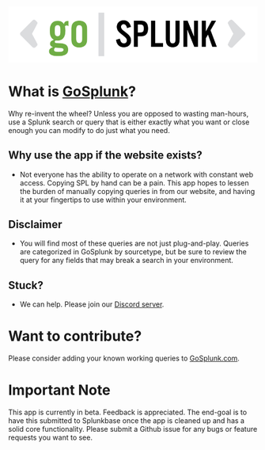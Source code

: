 ![GoSplunk Logo](https://raw.githubusercontent.com/kdorepos/gosplunk/master/appserver/static/gosplunk.png)

# What is [GoSplunk](https://www.gosplunk.com/)?

Why re-invent the wheel? Unless you are opposed to wasting man-hours, use a Splunk search or query that is either exactly what you want or close enough you can modify to do just what you need.

## Why use the app if the website exists?

*   Not everyone has the ability to operate on a network with constant web access. Copying SPL by hand can be a pain. This app hopes to lessen the burden of manually copying queries in from our website, and having it at your fingertips to use within your environment.

## Disclaimer

*   You will find most of these queries are not just plug-and-play. Queries are categorized in GoSplunk by sourcetype, but be sure to review the query for any fields that may break a search in your environment.

## Stuck?

*   We can help. Please join our [Discord server](https://discord.gg/fFJhGPw).

# Want to contribute?

Please consider adding your known working queries to [GoSplunk.com](https://www.gosplunk.com).

# Important Note
This app is currently in beta. Feedback is appreciated. The end-goal is to have this submitted to Splunkbase once the app is cleaned up and has a solid core functionality. Please submit a Github issue for any bugs or feature requests you want to see.
